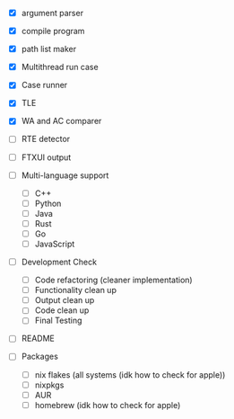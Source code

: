 - [x] argument parser
- [x] compile program
- [x] path list maker
- [x] Multithread run case
- [x] Case runner
- [x] TLE
- [x] WA and AC comparer
- [ ] RTE detector
- [ ] FTXUI output
- [ ] Multi-language support
    - [ ] C++
    - [ ] Python
    - [ ] Java
    - [ ] Rust
    - [ ] Go
    - [ ] JavaScript

- [ ] Development Check
    - [ ] Code refactoring (cleaner implementation)
    - [ ] Functionality clean up
    - [ ] Output clean up
    - [ ] Code clean up
    - [ ] Final Testing

- [ ] README

- [ ] Packages
    - [ ] nix flakes (all systems (idk how to check for apple))
    - [ ] nixpkgs
    - [ ] AUR
    - [ ] homebrew (idk how to check for apple)